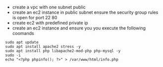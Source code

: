 * create a vpc with one subnet public
* create an ec2 instance in public subnet ensure the security group rules is open for port 22 80
* create ec2 with predefined private ip
* create an ec2 instance and ensure you you execute the following coomands
```
sudo apt update
sudo apt install apache2 stress -y
sudo apt install php libapache2-mod-php php-mysql -y
sudo -i
echo "<?php phpinfo(); ?>" > /var/www/html/info.php
```